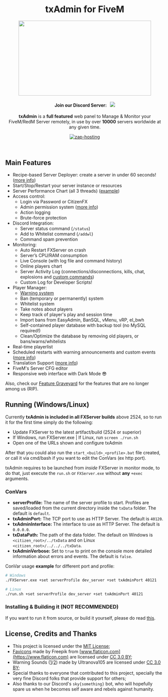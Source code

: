 <p align="center">
	<h1 align="center">
		txAdmin for FiveM
	</h1>
	<p align="center">
		<img width="420" height="237" src="docs/banner.png">
	</p>
	<h4 align="center">
		Join our Discord Server: &nbsp; <a href="https://discord.gg/AFAAXzq"><img src="https://discordapp.com/api/guilds/577993482761928734/widget.png?style=shield"></img></a>
	</h4>
	<p align="center">
		<b>txAdmin</b> is a <b>full featured</b> web panel to Manage & Monitor your FiveM/RedM Server remotely, in use by over <strong>10000</strong> servers worldwide at any given time.
	</p>
	<p align="center">
		<a href="https://zap-hosting.com/txadmin4" target="_blank" rel="noopener">
			<img src="docs/zaphosting.png" alt="zap-hosting"></img>
		</a>
	</p>
</p>

<br/>


## Main Features
- Recipe-based Server Deployer: create a server in under 60 seconds! ([more info](docs/recipe.md))
- Start/Stop/Restart your server instance or resources
- Server Performance Chart (all 3 threads) ([example](https://i.imgur.com/VG8hpzr.gif))
- Access control:
	- Login via Password or CitizenFX
	- Admin permission system ([more info](docs/permissions.md))
	- Action logging
	- Brute-force protection
- Discord Integration:
	- Server status command (`/status`)
	- Add to Whitelist command  (`/addwl`)
	- Command spam prevention
- Monitoring:
	- Auto Restart FXServer on crash
	- Server’s CPU/RAM consumption
	- Live Console (with log file and command history)
	- Online players chart
	- Server Activity Log (connections/disconnections, kills, chat, explosions and [custom commands](docs/custom_serverlog.md))
	- Custom Log for Developer Scripts!
- Player Manager:
	- [Warning system](https://www.youtube.com/watch?v=DeE0-5vtZ4E)
	- Ban (temporary or permanently) system
	- Whitelist system
	- Take notes about players
	- Keep track of player's play and session time
	- Import bans from EasyAdmin, BanSQL, vMenu, vRP, el_bwh
	- Self-contained player database with backup tool (no MySQL required!)
	- Clean/Optimize the database by removing old players, or bans/warns/whitelists
- Real-time playerlist
- Scheduled restarts with warning announcements and custom events ([more info](docs/events.md))
- Translation Support ([more info](docs/translation.md))
- FiveM's Server CFG editor
- Responsive web interface with Dark Mode 😎

Also, check our [Feature Graveyard](docs/feature_graveyard.md) for the features that are no longer among us (RIP).

## Running (Windows/Linux)
Currently **txAdmin is included in all FXServer builds** above 2524, so to run it for the first time simply do the following:
- Update FXServer to the latest artifact/build (2524 or superior)
- If Windows, run FXServer.exe | If Linux, run `screen ./run.sh`
- Open one of the URLs shown and configure txAdmin

After that you could also run the `start_<build>_<profile>.bat` file created, or call it via cmd/bash if you want to edit the ConVars (ex http port).  
  
txAdmin requires to be launched from *inside* FXServer in monitor mode, to do that, just execute the `run.sh` or `FXServer.exe` without **any** `+exec` arguments.  
  
### ConVars
- **serverProfile:** The name of the server profile to start. Profiles are saved/loaded from the current directory inside the `txData` folder. The default is `default`.
- **txAdminPort:** The TCP port to use as HTTP Server. The default is `40120`.
- **txAdminInterface:** The interface to use as HTTP Server. The default is `0.0.0.0`.
- **txDataPath:** The path of the data folder. The default on Windows is `<citizen_root>/../txData` and on Linux `<citizen_root>/../../../txData`.
- **txAdminVerbose:** Set to `true` to print on the console more detailed information about errors and events. The default is `false`.
  
ConVar usage **example** for different port and profile:  
```bash
# Windows
./FXServer.exe +set serverProfile dev_server +set txAdminPort 40121

# Linux
./run.sh +set serverProfile dev_server +set txAdminPort 40121
```

### Installing & Building it (NOT RECOMMENDED)
If you want to run it from source, or build it yourself, please do read [this](docs/building.md).


## License, Credits and Thanks
- This project is licensed under the [MIT License](https://github.com/tabarra/txAdmin/blob/master/LICENSE);
- [Favicons](https://www.flaticon.com/free-icon/support_1545728?term=gear%20wrench&page=2&position=11) made by Freepik from [www.flaticon.com](https://www.flaticon.com) are licensed under [CC 3.0 BY](http://creativecommons.org/licenses/by/3.0/);
- Warning Sounds ([1](https://freesound.org/people/Ultranova105/sounds/136756/)/[2](https://freesound.org/people/Ultranova105/sounds/136754/)) made by Ultranova105 are licensed under [CC 3.0 BY](http://creativecommons.org/licenses/by/3.0/);
- Special thanks to everyone that contributed to this project, specially the very fine Discord folks that provide support for others;
- Also thanks to our Discord's `sky{something}` bot, who will hopefully spare us when he becomes self aware and rebels against humanity. 
